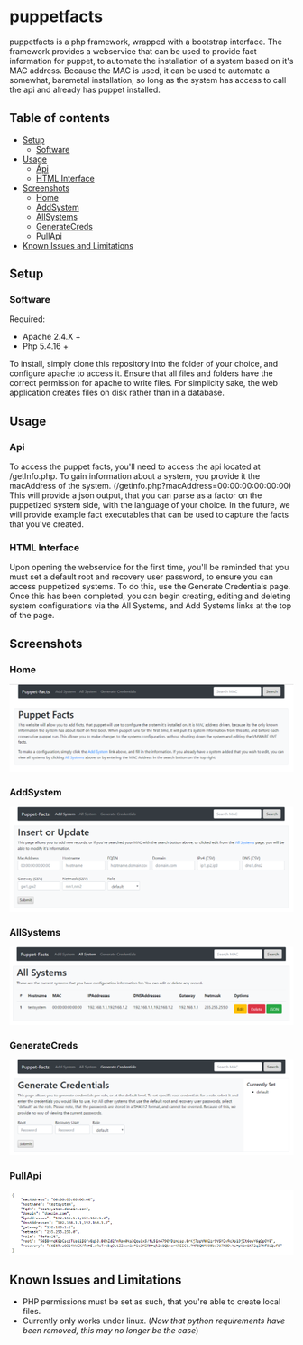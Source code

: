 # puppetfacts
puppetfacts is a php framework, wrapped with a bootstrap interface. The framework provides a webservice that can be used to provide fact information for puppet, to automate the installation of a system based on it's MAC address. Because the MAC is used, it can be used to automate a somewhat, baremetal installation, so long as the system has access to call the api and already has puppet installed. 

## Table of contents
* [Setup](#setup)
  * [Software](#software)
* [Usage](#usage)
  * [Api](#api)
  * [HTML Interface](#html-interface)
* [Screenshots](#screenshots)
  * [Home](#home)
  * [AddSystem](#addsystem)
  * [AllSystems](#allsystems)
  * [GenerateCreds](#generatecreds)
  * [PullApi](#pullapi)
* [Known Issues and Limitations](#known-issues-and-limitations)

## Setup
### Software
Required:
* Apache 2.4.X +
* Php 5.4.16 +

To install, simply clone this repository into the folder of your choice, and configure apache to access it. Ensure that all files and folders have the correct permission for apache to write files. For simplicity sake, the web application creates files on disk rather than in a database.

## Usage
### Api
To access the puppet facts, you'll need to access the api located at /getInfo.php. To gain information about a system, you provide it the macAddress of the system. (/getinfo.php?macAddress=00:00:00:00:00:00)
This will provide a json output, that you can parse as a factor on the puppetized system side, with the language of your choice. In the future, we will provide example fact executables that can be used to capture the facts that you've created.
### HTML Interface
Upon opening the webservice for the first time, you'll be reminded that you must set a default root and recovery user password, to ensure you can access puppetized systems. To do this, use the Generate Credentials page. Once this has been completed, you can begin creating, editing and deleting system configurations via the All Systems, and Add Systems links at the top of the page. 
## Screenshots
### Home
![Home](/images/home.png)
### AddSystem
![AddSystem](/images/add_system.png)
### AllSystems
![AllSystems](/images/all_systems.png)
### GenerateCreds
![GenerateCreds](/images/generate_creds.png)
### PullApi
![Api](/images/api_json.png)
## Known Issues and Limitations
* PHP permissions must be set as such, that you're able to create local files.
* Currently only works under linux. (*Now that python requirements have been removed, this may no longer be the case*)
